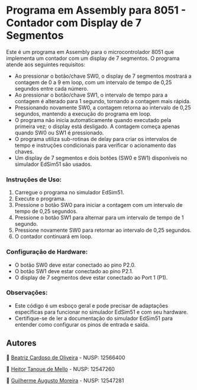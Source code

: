 # Programa em Assembly para 8051 - Contador com Display de 7 Segmentos

Este é um programa em Assembly para o microcontrolador 8051 que implementa um contador com um display de 7 segmentos. O programa atende aos seguintes requisitos:

- Ao pressionar o botão/chave SW0, o display de 7 segmentos mostrará a contagem de 0 a 9 em loop, com um intervalo de tempo de 0,25 segundos entre cada número.
- Ao pressionar o botão/chave SW1, o intervalo de tempo para a contagem é alterado para 1 segundo, tornando a contagem mais rápida.
- Pressionando novamente SW0, a contagem retorna ao intervalo de 0,25 segundos, mantendo a execução do programa em loop.
- O programa não inicia automaticamente quando executado pela primeira vez; o display está desligado. A contagem começa apenas quando SW0 ou SW1 é pressionado.
- O programa utiliza sub-rotinas de delay para criar os intervalos de tempo e instruções condicionais para verificar o acionamento das chaves.
- Um display de 7 segmentos e dois botões (SW0 e SW1) disponíveis no simulador EdSim51 são usados.

### Instruções de Uso:

1. Carregue o programa no simulador EdSim51.
2. Execute o programa.
3. Pressione o botão SW0 para iniciar a contagem com um intervalo de tempo de 0,25 segundos.
4. Pressione o botão SW1 para alternar para um intervalo de tempo de 1 segundo.
5. Pressione novamente SW0 para retornar ao intervalo de 0,25 segundos.
6. O contador continuará em loop.

### Configuração de Hardware:

- O botão SW0 deve estar conectado ao pino P2.0.
- O botão SW1 deve estar conectado ao pino P2.1.
- O display de 7 segmentos deve estar conectado ao Port 1 (P1).

### Observações:

- Este código é um esboço geral e pode precisar de adaptações específicas para funcionar no simulador EdSim51 e com seu hardware.
- Certifique-se de ler a documentação do simulador EdSim51 para entender como configurar os pinos de entrada e saída.

## Autores
👤 [Beatriz Cardoso de Oliveira](https://github.com/trizcard) - NUSP: 12566400

👤 [Heitor Tanoue de Mello](https://github.com/heitortanoue) - NUSP: 12547260

👤 [Guilherme Augusto Moreira](https://github.com/GuilhermeAMoreira) - NUSP: 12547281
